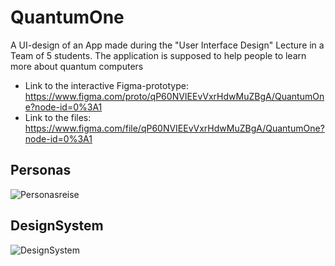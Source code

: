 # QuantumOne
A UI-design of an App made during the "User Interface Design" Lecture in a Team of 5 students.
The application is supposed to help people to learn more about quantum computers

- Link to the interactive Figma-prototype: https://www.figma.com/proto/qP60NVIEEvVxrHdwMuZBgA/QuantumOne?node-id=0%3A1
- Link to the files: https://www.figma.com/file/qP60NVIEEvVxrHdwMuZBgA/QuantumOne?node-id=0%3A1

## Personas
![Personasreise](https://user-images.githubusercontent.com/105021682/169251750-991c346a-3f54-4dce-8924-59f498e07193.png)

## DesignSystem
![DesignSystem](https://user-images.githubusercontent.com/105021682/169251810-0ae2ea07-4330-4b39-86b2-5e5ba1a014d4.png)
